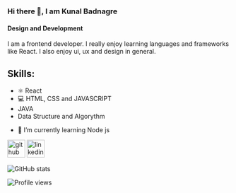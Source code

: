 ### Hi there 👋, I am Kunal Badnagre
#### Design and Development
I am a frontend developer. I really enjoy learning languages and frameworks like React. I also enjoy ui, ux and design in general.

## Skills:
* ⚛ React
* 💻 HTML, CSS and JAVASCRIPT
* JAVA
* Data Structure and Algorythm

- 🌱 I’m currently learning Node js 


[<img src='https://cdn.jsdelivr.net/npm/simple-icons@3.0.1/icons/github.svg' alt='github' height='40'>](https://github.com/kunalbadnagre)  [<img src='https://cdn.jsdelivr.net/npm/simple-icons@3.0.1/icons/linkedin.svg' alt='linkedin' height='40'>](https://www.linkedin.com/in/https://www.linkedin.com/in/kunal-badnagre//)  

![GitHub stats](https://github-readme-stats.vercel.app/api?username=kunalbadnagre&show_icons=true)  

![Profile views](https://gpvc.arturio.dev/kunalbadnagre)  
